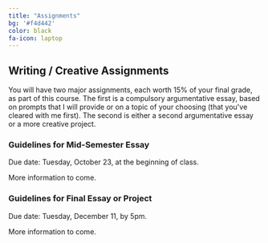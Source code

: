 ```yaml
---
title: "Assignments"
bg: '#f4d442'
color: black
fa-icon: laptop
---
```


## Writing / Creative Assignments

You will have two major assignments, each worth 15% of your final grade, as part of this course. The first is a compulsory argumentative essay, based on prompts that I will provide or on a topic of your choosing (that you've cleared with me first). The second is either a second argumentative essay or a more creative project.

### Guidelines for Mid-Semester Essay

Due date: Tuesday, October 23, at the beginning of class.

More information to come.

### Guidelines for Final Essay or Project

Due date: Tuesday, December 11, by 5pm.

More information to come.
